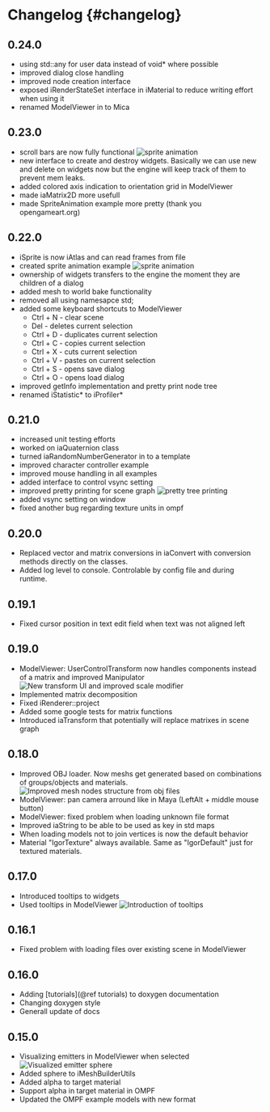 Changelog                           {#changelog}
=========

0.24.0
------

- using std::any for user data instead of void* where possible
- improved dialog close handling
- improved node creation interface
- exposed iRenderStateSet interface in iMaterial to reduce writing effort when using it
- renamed ModelViewer in to Mica

0.23.0
------

- scroll bars are now fully functional
  ![sprite animation](/images/scrollbars.gif)
- new interface to create and destroy widgets. Basically we can use new and delete on widgets now but the engine will keep track of them to prevent mem leaks.
- added colored axis indication to orientation grid in ModelViewer
- made iaMatrix2D more usefull
- made SpriteAnimation example more pretty (thank you opengameart.org)

0.22.0
------

- iSprite is now iAtlas and can read frames from file
- created sprite animation example
  ![sprite animation](/images/SpriteAnimation.gif)
- ownership of widgets transfers to the engine the moment they are children of a dialog
- added mesh to world bake functionality
- removed all using namesapce std;
- added some keyboard shortcuts to ModelViewer
  - Ctrl + N - clear scene
  - Del - deletes current selection
  - Ctrl + D - duplicates current selection
  - Ctrl + C - copies current selection
  - Ctrl + X - cuts current selection
  - Ctrl + V - pastes on current selection
  - Ctrl + S - opens save dialog
  - Ctrl + O - opens load dialog
- improved getInfo implementation and pretty print node tree
- renamed iStatistic* to iProfiler*

0.21.0
------

- increased unit testing efforts
- worked on iaQuaternion class
- turned iaRandomNumberGenerator in to a template
- improved character controller example
- improved mouse handling in all examples
- added interface to control vsync setting
- improved pretty printing for scene graph
  ![pretty tree printing](/images/pretty_tree_print.png)
- added vsync setting on window
- fixed another bug regarding texture units in ompf

0.20.0
------

- Replaced vector and matrix conversions in iaConvert with conversion methods directly on the classes.
- Added log level to console. Controlable by config file and during runtime.

0.19.1
------

- Fixed cursor position in text edit field when text was not aligned left

0.19.0
------

- ModelViewer: UserControlTransform now handles components instead of a matrix and improved Manipulator
  ![New transform UI and improved scale modifier](/images/TransformUI.png)
- Implemented matrix decomposition
- Fixed iRenderer::project
- Added some google tests for matrix functions
- Introduced iaTransform that potentially will replace matrixes in scene graph

0.18.0
------

- Improved OBJ loader. Now meshs get generated based on combinations of groups/objects and materials.
  ![Improved mesh nodes structure from obj files](/images/OBJLoaderImprovements.png)
- ModelViewer: pan camera arround like in Maya (LeftAlt + middle mouse button)
- ModelViewer: fixed problem when loading unknown file format
- Improved iaString to be able to be used as key in std maps
- When loading models not to join vertices is now the default behavior
- Material "IgorTexture" always available. Same as "IgorDefault" just for textured materials.

0.17.0
------

- Introduced tooltips to widgets
- Used tooltips in ModelViewer
  ![Introduction of tooltips](/images/Tooltips.png)

0.16.1
------

- Fixed problem with loading files over existing scene in ModelViewer

0.16.0
------

- Adding [tutorials](@ref tutorials) to doxygen documentation
- Changing doxygen style
- Generall update of docs

0.15.0
------

- Visualizing emitters in ModelViewer when selected
  ![Visualized emitter sphere](/images/ModelViewer_Emitter_Visible.png)
- Added sphere to iMeshBuilderUtils
- Added alpha to target material
- Support alpha in target material in OMPF
- Updated the OMPF example models with new format